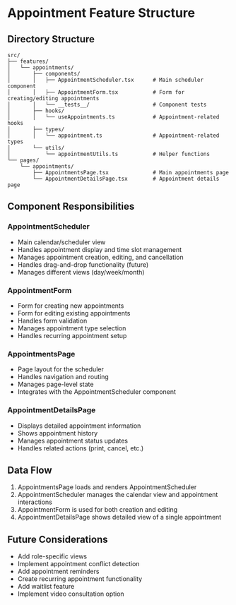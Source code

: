 # Appointment Feature Structure

## Directory Structure

```
src/
├── features/
│   └── appointments/
│       ├── components/
│       │   ├── AppointmentScheduler.tsx      # Main scheduler component
│       │   ├── AppointmentForm.tsx           # Form for creating/editing appointments
│       │   └── __tests__/                    # Component tests
│       ├── hooks/
│       │   └── useAppointments.ts            # Appointment-related hooks
│       ├── types/
│       │   └── appointment.ts                # Appointment-related types
│       └── utils/
│           └── appointmentUtils.ts           # Helper functions
└── pages/
    └── appointments/
        ├── AppointmentsPage.tsx              # Main appointments page
        └── AppointmentDetailsPage.tsx        # Appointment details page
```

## Component Responsibilities

### AppointmentScheduler

- Main calendar/scheduler view
- Handles appointment display and time slot management
- Manages appointment creation, editing, and cancellation
- Handles drag-and-drop functionality (future)
- Manages different views (day/week/month)

### AppointmentForm

- Form for creating new appointments
- Form for editing existing appointments
- Handles form validation
- Manages appointment type selection
- Handles recurring appointment setup

### AppointmentsPage

- Page layout for the scheduler
- Handles navigation and routing
- Manages page-level state
- Integrates with the AppointmentScheduler component

### AppointmentDetailsPage

- Displays detailed appointment information
- Shows appointment history
- Manages appointment status updates
- Handles related actions (print, cancel, etc.)

## Data Flow

1. AppointmentsPage loads and renders AppointmentScheduler
2. AppointmentScheduler manages the calendar view and appointment interactions
3. AppointmentForm is used for both creation and editing
4. AppointmentDetailsPage shows detailed view of a single appointment

## Future Considerations

- Add role-specific views
- Implement appointment conflict detection
- Add appointment reminders
- Create recurring appointment functionality
- Add waitlist feature
- Implement video consultation option
